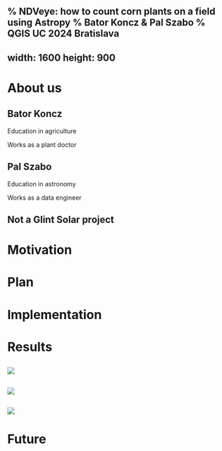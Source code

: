 % NDVeye: how to count corn plants on a field using Astropy
% Bator Koncz & Pal Szabo
% QGIS UC 2024 Bratislava
---
width: 1600
height: 900
---

# About us


## Bator Koncz

Education in agriculture

Works as a plant doctor

## Pal Szabo

Education in astronomy

Works as a data engineer

## Not a Glint Solar project

# Motivation

# Plan

# Implementation

# Results

## 
![](https://github.com/zabop/ndveye/blob/master/docs/drawCornSections.gif?raw=true)

##
![](https://github.com/zabop/ndveye/blob/master/docs/extract4rasters.gif?raw=true)

##
![](https://github.com/zabop/ndveye/blob/master/docs/ndveye_for_corn.gif?raw=true)

# Future